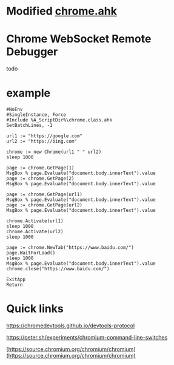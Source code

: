 # Modified [chrome.ahk](https://github.com/G33kDude/Chrome.ahk)

# Chrome WebSocket Remote Debugger
todo
# example
```
#NoEnv
#SingleInstance, Force
#Include %A_ScriptDir%\chrome.class.ahk
SetBatchLines, -1

url1 := "https://google.com"
url2 := "https://bing.com"

chrome := new Chrome(url1 " " url2)
sleep 1000

page := chrome.GetPage(1)
MsgBox % page.Evaluate("document.body.innerText").value
page := chrome.GetPage(2)
MsgBox % page.Evaluate("document.body.innerText").value

page := chrome.GetPage(url1)
MsgBox % page.Evaluate("document.body.innerText").value
page := chrome.GetPage(url2)
MsgBox % page.Evaluate("document.body.innerText").value

chrome.Activate(url1)
sleep 1000
chrome.Activate(url2)
sleep 1000

page := chrome.NewTab("https://www.baidu.com/")
page.WaitForLoad()
sleep 1000
MsgBox % page.Evaluate("document.body.innerText").value
chrome.close("https://www.baidu.com/")

ExitApp
Return
```
# Quick links
https://chromedevtools.github.io/devtools-protocol

https://peter.sh/experiments/chromium-command-line-switches

[https://source.chromium.org/chromium/chromium](https://source.chromium.org/chromium/chromium)
